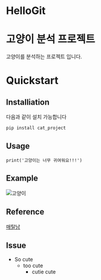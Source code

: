 # HelloGit


# 고양이 분석 프로젝트
고양이를 분석하는 프로젝트 입니다.

# Quickstart
## Installiation
다음과 같이 설치 가능합니다
```
pip install cat_project
```

## Usage
```
print('고양이는 너무 귀여워요!!!')
```
## Example

![고양이](https://user-images.githubusercontent.com/72846761/96083581-6428b600-0ef8-11eb-8789-46c0ce76e77d.jpg)

## Reference 
[매탈남](https://www.youtube.com/channel/UC29-IlHm6kbDB1ox8GthODw)

## Issue
- So cute
  - too cute
    - cutie cute


